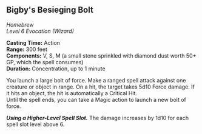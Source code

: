 ## Bigby's Besieging Bolt
*Homebrew*  
*Level 6 Evocation (Wizard)*

**Casting Time:** Action  
**Range:** 300 feet  
**Components:** V, S, M (a small stone sprinkled with diamond dust worth 50+ GP, which the spell consumes)  
**Duration:** Concentration, up to 1 minute

You launch a large bolt of force. Make a ranged spell attack against one creature or object in range. On a hit, the target takes 5d10 Force damage. If it hits an object, the hit is automatically a Critical Hit.  
Until the spell ends, you can take a Magic action to launch a new bolt of force.

***Using a Higher-Level Spell Slot.*** The damage increases by 1d10 for each spell slot level above 6.